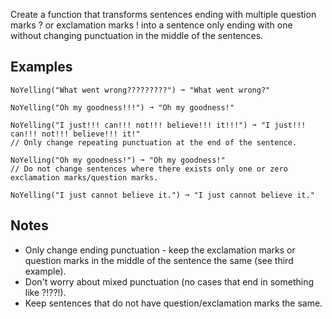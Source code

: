 Create a function that transforms sentences ending with multiple question marks ? or exclamation marks ! into a sentence only ending with one without changing punctuation in the middle of the sentences.

## Examples
```
NoYelling("What went wrong?????????") ➞ "What went wrong?"

NoYelling("Oh my goodness!!!") ➞ "Oh my goodness!"

NoYelling("I just!!! can!!! not!!! believe!!! it!!!") ➞ "I just!!! can!!! not!!! believe!!! it!"
// Only change repeating punctuation at the end of the sentence.

NoYelling("Oh my goodness!") ➞ "Oh my goodness!"
// Do not change sentences where there exists only one or zero exclamation marks/question marks.

NoYelling("I just cannot believe it.") ➞ "I just cannot believe it."
```
## Notes
* Only change ending punctuation - keep the exclamation marks or question marks in the middle of the sentence the same (see third example).
* Don't worry about mixed punctuation (no cases that end in something like ?!??!).
* Keep sentences that do not have question/exclamation marks the same.